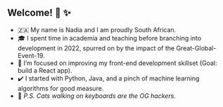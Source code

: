 ## Welcome! :wave: :sparkles:

- 🇿🇦  My name is Nadia and I am proudly South African. 
- 🎓  I spent time in academia and teaching before branching into development in 2022, spurred on by the impact of the Great-Global-Event-19.
- :seedling: I’m focused on improving my front-end development skillset (Goal: build a React app).
- ✔️  I started with Python, Java, and a pinch of machine learning algorithms for good measure.
- :paw_prints:  _P.S. Cats walking on keyboards are the OG hackers._

<!---
Nadia-JSch/Nadia-JSch is a ✨ special ✨ repository because its `README.md` (this file) appears on your GitHub profile.
You can click the Preview link to take a look at your changes.
--->
